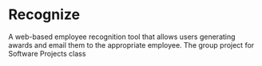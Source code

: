 # Recognize
A web-based employee recognition tool that allows users generating awards and email them to the appropriate employee.
The group project for Software Projects class
